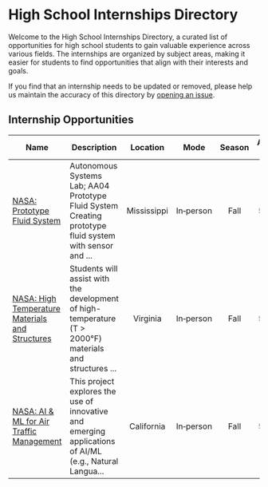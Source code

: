 # High School Internships Directory

Welcome to the High School Internships Directory, a curated list of opportunities for high school students to gain valuable experience across various fields. The internships are organized by subject areas, making it easier for students to find opportunities that align with their interests and goals.

If you find that an internship needs to be updated or removed, please help us maintain the accuracy of this directory by [opening an issue](https://github.com/Declipsonator/Highschool-Internships/issues).

## Internship Opportunities
| Name | Description | Location  | Mode | Season | Application Deadline | Application Opens | Eligible Grades | Cost |
|------|-------------|:---------:|:----:|:------:|:--------------------:|:-----------------:|:---------------:|:----:|
| [NASA: Prototype Fluid System](https://stemgateway.nasa.gov/s/course-offering/a0BSJ000002XvSz2AK) | Autonomous Systems Lab; AA04	Prototype Fluid System	Creating prototype fluid system with sensor and ... | Mississippi | In&#8209;person | Fall | 5/16/2025 | Open | 12 | 0 |
| [NASA: High Temperature Materials and Structures](https://stemgateway.nasa.gov/s/course-offering/a0BSJ000002czSj2AI) | Students will assist with the development of high-temperature (T > 2000°F) materials and structures ... | Virginia | In&#8209;person | Fall | 5/16/2025 | Open | 12 | 0 |
| [NASA: AI & ML for Air Traffic Management](https://stemgateway.nasa.gov/s/course-offering/a0BSJ000002YSDd2AO) | This project explores the use of innovative and emerging applications of AI/ML (e.g., Natural Langua... | California | In&#8209;person | Fall | 5/16/2025 | Open | 11, 12 | 0 |
